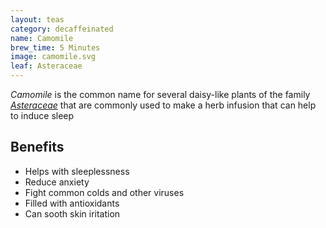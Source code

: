 ```yaml
---
layout: teas
category: decaffeinated
name: Camomile
brew_time: 5 Minutes
image: camomile.svg
leaf: Asteraceae
---
```


*Camomile* is the common name for several daisy-like plants of the family [*Asteraceae*](http://en.wikipedia.org/wiki/Asteraceae) that are commonly used to make a herb infusion that can help to induce sleep

## Benefits

- Helps with sleeplessness
- Reduce anxiety
- Fight common colds and other viruses
- Filled with antioxidants
- Can sooth skin iritation